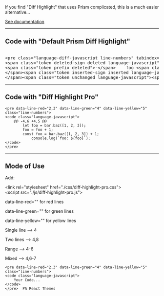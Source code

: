 If you find "Diff Highlight" that uses Prism complicated, this is a much easier alternative...

<a href="./index.html">See documentation</a>

* * *

  
  

Code with "Default Prism Diff Highlight"
----------------------------------------
<pre><code class="language-markup"></code>
&lt;pre class="language-diff-javascript line-numbers" tabindex="0">&lt;code class="diff-highlight language-diff-javascript">&lt;span class="token coord">@@ -4,6 +4,5 @@&lt;/span>
&lt;span class="token deleted-sign deleted language-javascript">&lt;span class="token prefix deleted">-&lt;/span>    &lt;span class="token keyword">let&lt;/span> foo &lt;span class="token operator">=&lt;/span> bar&lt;span class="token punctuation">.&lt;/span>&lt;span class="token function">baz&lt;/span>&lt;span class="token punctuation">(&lt;/span>&lt;span class="token punctuation">[&lt;/span>&lt;span class="token number">1&lt;/span>&lt;span class="token punctuation">,&lt;/span> &lt;span class="token number">2&lt;/span>&lt;span class="token punctuation">,&lt;/span> &lt;span class="token number">3&lt;/span>&lt;span class="token punctuation">]&lt;/span>&lt;span class="token punctuation">)&lt;/span>&lt;span class="token punctuation">;&lt;/span>
&lt;span class="token prefix deleted">-&lt;/span>    foo &lt;span class="token operator">=&lt;/span> foo &lt;span class="token operator">+&lt;/span> &lt;span class="token number">1&lt;/span>&lt;span class="token punctuation">;&lt;/span>
&lt;/span>&lt;span class="token inserted-sign inserted language-javascript">&lt;span class="token prefix inserted">+&lt;/span>    &lt;span class="token keyword">const&lt;/span> foo &lt;span class="token operator">=&lt;/span> bar&lt;span class="token punctuation">.&lt;/span>&lt;span class="token function">baz&lt;/span>&lt;span class="token punctuation">(&lt;/span>&lt;span class="token punctuation">[&lt;/span>&lt;span class="token number">1&lt;/span>&lt;span class="token punctuation">,&lt;/span> &lt;span class="token number">2&lt;/span>&lt;span class="token punctuation">,&lt;/span> &lt;span class="token number">3&lt;/span>&lt;span class="token punctuation">]&lt;/span>&lt;span class="token punctuation">)&lt;/span> &lt;span class="token operator">+&lt;/span> &lt;span class="token number">1&lt;/span>&lt;span class="token punctuation">;&lt;/span>
&lt;/span>&lt;span class="token unchanged language-javascript">&lt;span class="token prefix unchanged"> &lt;/span>    console&lt;span class="token punctuation">.&lt;/span>&lt;span class="token function">log&lt;/span>&lt;span class="token punctuation">(&lt;/span>&lt;span class="token template-string">&lt;span class="token template-punctuation string">\`&lt;/span>&lt;span class="token string">foo: &lt;/span>&lt;span class="token interpolation">&lt;span class="token interpolation-punctuation punctuation">\${&lt;/span>foo&lt;span class="token interpolation-punctuation punctuation">}&lt;/span>&lt;/span>&lt;span class="token template-punctuation string">\`&lt;/span>&lt;/span>&lt;span class="token punctuation">)&lt;/span>&lt;span class="token punctuation">;&lt;/span>&lt;/span>&lt;/code>&lt;/pre>
</code></pre>
  

* * *

  
  

Code with "Diff Highlight Pro"
------------------------------

    
    <pre data-line-red="2,3" data-line-green="4" data-line-yellow="5" class="line-numbers">
    <code class="language-javascript">
        @@ -4,6 +4,5 @@
            let foo = bar.baz([1, 2, 3]);
            foo = foo + 1;
            const foo = bar.baz([1, 2, 3]) + 1;
                console.log(`foo: ${foo}`);
    </code>
    </pre>
    

  

* * *

  
  

Mode of Use
-----------

  

Add:

&lt;link rel="stylesheet" href="./css/diff-highlight-pro.css"><br>
&lt;script src="./js/diff-highlight-pro.js"></script>
  

data-line-red="" for red lines

data-line-green="" for green lines

data-line-yellow="" for yellow lines

  

Single line --> 4

Two lines --> 4,8

Range --> 4-6

Mixed --> 4,6-7

  

    
    <pre data-line-red="2,3" data-line-green="4" data-line-yellow="5" class="line-numbers">
    <code class="language-javascript">
        Your Code...
    </code>
    </pre>  PA React Themes    
